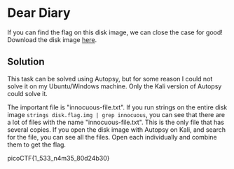 # Dear Diary

If you can find the flag on this disk image, we can close the case for good!
Download the disk image [here](https://artifacts.picoctf.net/c_titan/63/disk.flag.img.gz).

## Solution
This task can be solved using Autopsy, but for some reason I could not solve it on my Ubuntu/Windows machine. Only the Kali version of Autopsy could solve it.

The important file is "innocuous-file.txt". If you run strings on the entire disk image `strings disk.flag.img | grep innocuous`, you can see that there are a lot of files with the name "innocuous-file.txt". This is the only file that has several copies. If you open the disk image with Autopsy on Kali, and search for the file, you can see all the files. Open each individually and combine them to get the flag.

picoCTF{1_533_n4m35_80d24b30}
